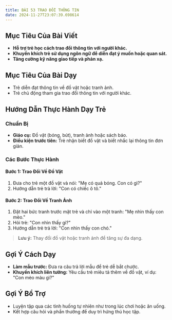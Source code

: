 ```yaml
---
title: BÀI 53 TRAO ĐỔI THÔNG TIN
date: 2024-11-27T23:07:39.698614
---
```


## Mục Tiêu Của Bài Viết
- **Hỗ trợ trẻ học cách trao đổi thông tin với người khác.**
- **Khuyến khích trẻ sử dụng ngôn ngữ để diễn đạt ý muốn hoặc quan sát.**
- **Tăng cường kỹ năng giao tiếp và phản xạ.**

## Mục Tiêu Của Bài Dạy
- Trẻ diễn đạt thông tin về đồ vật hoặc tranh ảnh.
- Trẻ chủ động tham gia trao đổi thông tin với người khác.

## Hướng Dẫn Thực Hành Dạy Trẻ

### Chuẩn Bị
- **Giáo cụ:** Đồ vật (bóng, bút), tranh ảnh hoặc sách báo.
- **Điều kiện trước tiên:** Trẻ nhận biết đồ vật và biết nhắc lại thông tin đơn giản.

### Các Bước Thực Hành
#### Bước 1: Trao Đổi Về Đồ Vật
1. Đưa cho trẻ một đồ vật và nói: "Mẹ có quả bóng. Con có gì?"
2. Hướng dẫn trẻ trả lời: "Con có chiếc ô tô."

#### Bước 2: Trao Đổi Về Tranh Ảnh
1. Đặt hai bức tranh trước mặt trẻ và chỉ vào một tranh: "Mẹ nhìn thấy con mèo."
2. Hỏi trẻ: "Con nhìn thấy gì?"
3. Hướng dẫn trẻ trả lời: "Con nhìn thấy con chó."

> **Lưu ý:** Thay đổi đồ vật hoặc tranh ảnh để tăng sự đa dạng.

## Gợi Ý Cách Dạy
- **Làm mẫu trước:** Đưa ra câu trả lời mẫu để trẻ dễ bắt chước.
- **Khuyến khích liên tưởng:** Yêu cầu trẻ miêu tả thêm về đồ vật, ví dụ: "Con mèo màu gì?"

## Gợi Ý Bổ Trợ
- Luyện tập qua các tình huống tự nhiên như trong lúc chơi hoặc ăn uống.
- Kết hợp câu hỏi và phần thưởng để duy trì hứng thú học tập.
